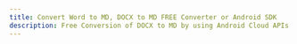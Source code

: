 ---title: Convert Word to MD, DOCX to MD FREE Converter or Android SDKdescription: Free Conversion of DOCX to MD by using Android Cloud APIs & SDKs. Also Create, Edit & Render Microsoft Word & OpenOffice documents in the Cloud.---